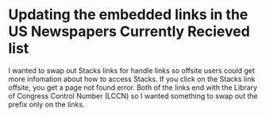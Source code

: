 # Updating the embedded links in the US Newspapers Currently Recieved list

I wanted to swap out Stacks links for handle links so offsite users could get more infomation about how to access Stacks. If you click on the Stacks link offsite, you get a page not found error.  Both of the links end with the Library of Congress Control Number (LCCN) so I wanted something to swap out the prefix only on the links. 

